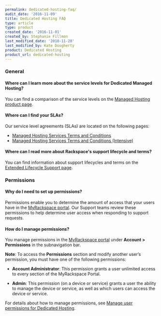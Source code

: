 ```yaml
---
permalink: dedicated-hosting-faq/
audit_date: '2016-11-09'
title: Dedicated Hosting FAQ
type: article
type: product
created_date: '2016-11-01'
created_by: Stephanie Fillmon
last_modified_date: '2018-11-28'
last_modified_by: Kate Dougherty
product: Dedicated Hosting
product_url: dedicated-hosting
---
```


### General

#### Where can I learn more about the service levels for Dedicated Managed Hosting?

You can find a comparison of the service levels on the [Managed Hosting
product page](https://www.rackspace.com/managed-hosting/service-levels).

#### Where can I find your SLAs?

Our service level agreements (SLAs) are located on the following pages:

- [Managed Hosting Services Terms and
  Conditions](https://www.rackspace.com/information/legal/managedterms)
- [Managed Hosting Services Terms and Conditions
  (Intensive)](https://www.rackspace.com/information/legal/intensiveterms)

#### Where can I read more about Rackspace's support lifecycle and terms?

You can find information about support lifecycles and terms on the [Extended
Lifecycle Support page](https://www.rackspace.com/information/legal/eolterms).

### Permissions

#### Why do I need to set up permissions?

Permissions enable you to determine the amount of access that your users have
in the [MyRackspace
portal](https://login.rackspace.com). Our Support teams review these
permissions to help determine user access when responding to support requests.

#### How do I manage permissions?

You manage permissions in the [MyRackspace
portal](https://login.rackspace.com) under **Account > Permissions** in the
subnavigation bar.

**Note**: To access the **Permissions** section and modify another user’s
permission, you must have one of the following permissions:

  - **Account Administrator**: This permission grants a user unlimited access
    to every section of the MyRackspace Portal.

  - **Admin**: This permission (on a device or service) grants a user the
    ability to manage the device or service, as well as which users can access the device or service.

For details about how to manage permissions, see [Manage user permissions for
Dedicated Hosting](/support/how-to/manage-user-permissions-for-dedicated-hosting).
